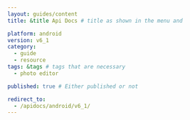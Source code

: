 ```yaml
---
layout: guides/content
title: &title Api Docs # title as shown in the menu and 

platform: android
version: v6_1
category: 
  - guide
  - resource
tags: &tags # tags that are necessary
  - photo editor 

published: true # Either published or not 

redirect_to: 
  - /apidocs/android/v6_1/
---
```

